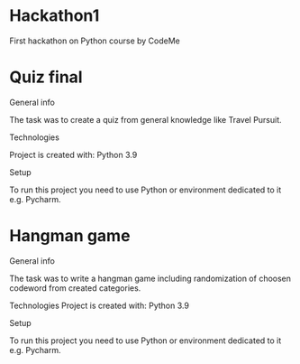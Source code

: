 # Hackathon1

First hackathon on Python course by  CodeMe

# Quiz final 

General info

The task was to create a quiz from general knowledge like Travel Pursuit.

Technologies

Project is created with: Python 3.9

Setup

To run this project you need to use Python or environment dedicated to it e.g. Pycharm.


# Hangman game

General info

The task was to write a hangman game including randomization of choosen codeword from created categories.

Technologies
Project is created with: Python 3.9

Setup

To run this project you need to use Python or environment dedicated to it e.g. Pycharm.
